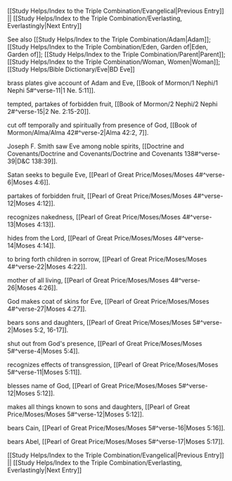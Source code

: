 [[Study Helps/Index to the Triple Combination/Evangelical|Previous Entry]]  ||  [[Study Helps/Index to the Triple Combination/Everlasting, Everlastingly|Next Entry]]

 See also [[Study Helps/Index to the Triple Combination/Adam|Adam]]; [[Study Helps/Index to the Triple Combination/Eden, Garden of|Eden, Garden of]]; [[Study Helps/Index to the Triple Combination/Parent|Parent]]; [[Study Helps/Index to the Triple Combination/Woman, Women|Woman]]; [[Study Helps/Bible Dictionary/Eve|BD Eve]]

 brass plates give account of Adam and Eve, [[Book of Mormon/1 Nephi/1 Nephi 5#^verse-11|1 Ne. 5:11]].

 tempted, partakes of forbidden fruit, [[Book of Mormon/2 Nephi/2 Nephi 2#^verse-15|2 Ne. 2:15-20]].

 cut off temporally and spiritually from presence of God, [[Book of Mormon/Alma/Alma 42#^verse-2|Alma 42:2, 7]].

 Joseph F. Smith saw Eve among noble spirits, [[Doctrine and Covenants/Doctrine and Covenants/Doctrine and Covenants 138#^verse-39|D&C 138:39]].

 Satan seeks to beguile Eve, [[Pearl of Great Price/Moses/Moses 4#^verse-6|Moses 4:6]].

 partakes of forbidden fruit, [[Pearl of Great Price/Moses/Moses 4#^verse-12|Moses 4:12]].

 recognizes nakedness, [[Pearl of Great Price/Moses/Moses 4#^verse-13|Moses 4:13]].

 hides from the Lord, [[Pearl of Great Price/Moses/Moses 4#^verse-14|Moses 4:14]].

 to bring forth children in sorrow, [[Pearl of Great Price/Moses/Moses 4#^verse-22|Moses 4:22]].

 mother of all living, [[Pearl of Great Price/Moses/Moses 4#^verse-26|Moses 4:26]].

 God makes coat of skins for Eve, [[Pearl of Great Price/Moses/Moses 4#^verse-27|Moses 4:27]].

 bears sons and daughters, [[Pearl of Great Price/Moses/Moses 5#^verse-2|Moses 5:2, 16-17]].

 shut out from God's presence, [[Pearl of Great Price/Moses/Moses 5#^verse-4|Moses 5:4]].

 recognizes effects of transgression, [[Pearl of Great Price/Moses/Moses 5#^verse-11|Moses 5:11]].

 blesses name of God, [[Pearl of Great Price/Moses/Moses 5#^verse-12|Moses 5:12]].

 makes all things known to sons and daughters, [[Pearl of Great Price/Moses/Moses 5#^verse-12|Moses 5:12]].

 bears Cain, [[Pearl of Great Price/Moses/Moses 5#^verse-16|Moses 5:16]].

 bears Abel, [[Pearl of Great Price/Moses/Moses 5#^verse-17|Moses 5:17]].

[[Study Helps/Index to the Triple Combination/Evangelical|Previous Entry]]  ||  [[Study Helps/Index to the Triple Combination/Everlasting, Everlastingly|Next Entry]]